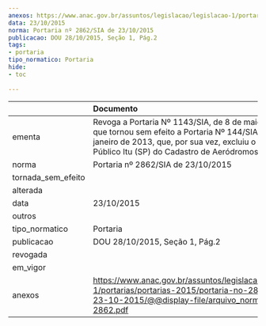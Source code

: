 ```yaml
---
anexos: https://www.anac.gov.br/assuntos/legislacao/legislacao-1/portarias/portarias-2015/portaria-no-2862-sia-de-23-10-2015/@@display-file/arquivo_norma/PA2015-2862.pdf
data: 23/10/2015
norma: Portaria nº 2862/SIA de 23/10/2015
publicacao: DOU 28/10/2015, Seção 1, Pág.2
tags:
- portaria
tipo_normatico: Portaria
hide: 
- toc 
 
---
```


|                    | Documento                                                                                                                                                                                                     |
|:-------------------|:--------------------------------------------------------------------------------------------------------------------------------------------------------------------------------------------------------------|
| ementa             | Revoga a Portaria Nº 1143/SIA, de 8 de maio de 2013, que tornou sem efeito a Portaria Nº 144/SIA, de 16 de janeiro de 2013, que, por sua vez, excluiu o Aeródromo Público Itu (SP) do Cadastro de Aeródromos. |
| norma              | Portaria nº 2862/SIA de 23/10/2015                                                                                                                                                                            |
| tornada_sem_efeito |                                                                                                                                                                                                               |
| alterada           |                                                                                                                                                                                                               |
| data               | 23/10/2015                                                                                                                                                                                                    |
| outros             |                                                                                                                                                                                                               |
| tipo_normatico     | Portaria                                                                                                                                                                                                      |
| publicacao         | DOU 28/10/2015, Seção 1, Pág.2                                                                                                                                                                                |
| revogada           |                                                                                                                                                                                                               |
| em_vigor           |                                                                                                                                                                                                               |
| anexos             | https://www.anac.gov.br/assuntos/legislacao/legislacao-1/portarias/portarias-2015/portaria-no-2862-sia-de-23-10-2015/@@display-file/arquivo_norma/PA2015-2862.pdf                                             |